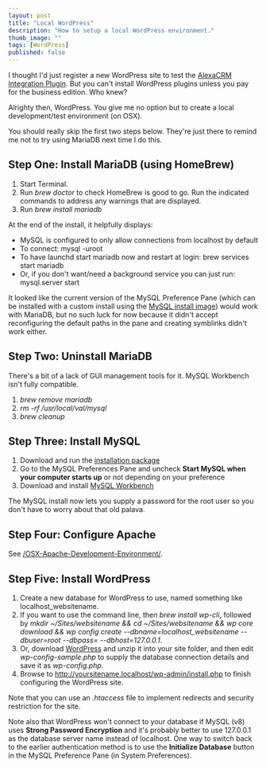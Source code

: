 ```yaml
---
layout: post
title: "Local WordPress"
description: "How to setup a local WordPress environment."
thumb_image: ""
tags: [WordPress]
published: false
---
```

I thought I'd just register a new WordPress site to test the [AlexaCRM Integration Plugin](https://github.com/AlexaCRM/integration-dynamics).
But you can't install WordPress plugins unless you pay for the business edition. Who knew?

Alrighty then, WordPress. You give me no option but to create a local development/test environment (on OSX).

You should really skip the first two steps below. They're just there to remind me not to try using MariaDB next time I do this.

## Step One: Install MariaDB (using HomeBrew)
1. Start Terminal.
2. Run *brew doctor* to check HomeBrew is good to go. Run the indicated commands to address any warnings that are displayed.
3. Run *brew install mariadb*

At the end of the install, it helpfully displays:
* MySQL is configured to only allow connections from localhost by default
* To connect: mysql -uroot
* To have launchd start mariadb now and restart at login: brew services start mariadb
* Or, if you don't want/need a background service you can just run: mysql.server start

It looked like the current version of the MySQL Preference Pane (which can be installed with a custom install using the [MySQL install image](https://dev.mysql.com/downloads/mysql/)) would work with MariaDB, but no such luck for now because it didn't accept reconfiguring the default paths in the pane and creating symblinks didn't work either.

## Step Two: Uninstall MariaDB
There's a bit of a lack of GUI management tools for it. MySQL Workbench isn't fully compatible.
1. *brew remove mariadb*
2. *rm -rf /usr/local/val/mysql*
3. *brew cleanup*

## Step Three: Install MySQL
1. Download and run the [installation package](https://dev.mysql.com/downloads/mysql/)
2. Go to the MySQL Preferences Pane and uncheck **Start MySQL when your computer starts up** or not depending on your preference
3. Download and install [MySQL Workbench](https://dev.mysql.com/downloads/workbench/)

The MySQL install now lets you supply a password for the root user so you don't have to worry about that old palava.

## Step Four: Configure Apache
See [/OSX-Apache-Development-Environment/](/OSX-Apache-Development-Environment/).

## Step Five: Install WordPress
1. Create a new database for WordPress to use, named something like localhost_websitename.
2. If you want to use the command line, then *brew install wp-cli*, followed by *mkdir ~/Sites/websitename && cd ~/Sites/websitename && wp core download && wp config create --dbname=localhost_websitename --dbuser=root --dbpass= --dbhost=127.0.0.1*.
3. Or, download [WordPress](https://en-nz.wordpress.org/download) and unzip it into your site folder, and then edit *wp-config-sample.php* to supply the database connection details and save it as *wp-config.php*.
4. Browse to http://yoursitename.localhost/wp-admin/install.php to finish configuring the WordPress site.

Note that you can use an *.htaccess* file to implement redirects and security restriction for the site.

Note also that WordPress won't connect to your database if MySQL (v8) uses **Strong Password Encryption** and it's probably better to use 127.0.0.1 as the database server name instead of localhost. One way to switch back to the earlier authentication method is to use the **Initialize Database** button in the MySQL Preference Pane (in System Preferences).
